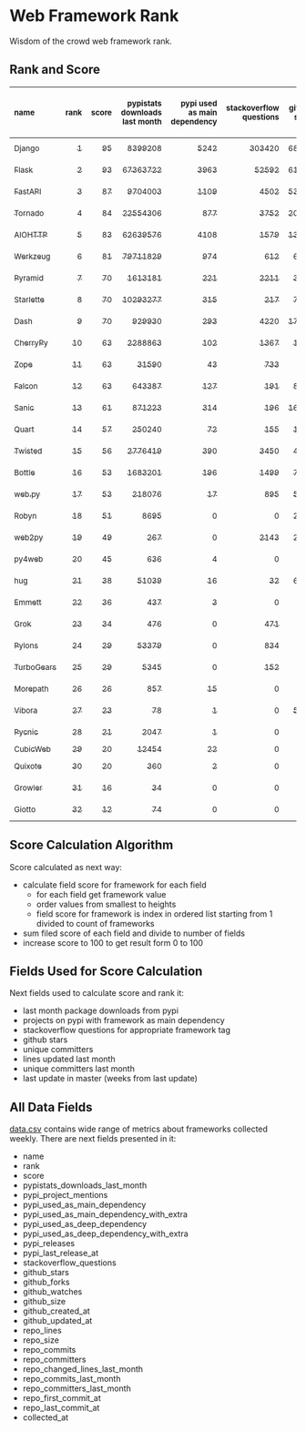 # Web Framework Rank
Wisdom of the crowd web framework rank.

## Rank and Score
<sub>name</sub> | <sub>rank</sub> | <sub>score</sub> | <sub>pypistats downloads last month</sub> | <sub>pypi used as main dependency</sub> | <sub>stackoverflow questions</sub> | <sub>github stars</sub> | <sub>repo unique committers</sub> | <sub>repo changed lines last month</sub> | <sub>repo unique committers last month</sub> | <sub>repo last commit</sub>
:--- | ---: | ---: | ---: | ---: | ---: | ---: | ---: | ---: | ---: | ---:
[<sub>Django</sub>](https://github.com/django/django "first commit: 2005-07-13") | [<sub>1</sub>](# "  +0 last week") | [<sub>95</sub>](# "  +0 last week") | [<sub>8399208</sub>](# "  #7 in pypistats downloads last month +8.13% last week") | [<sub>5242</sub>](# "  #1 in pypi used as main dependency +0.56% last week") | [<sub>303420</sub>](# "  #1 in stackoverflow questions +0.1% last week") | [<sub>68303</sub>](# "  #1 in github stars +0.18% last week") | [<sub>2827</sub>](# "  #1 in repo unique committers +0.21% last week") | [<sub>13232</sub>](# "  #2 in repo changed lines last month +79.98% last week") | [<sub>28</sub>](# "  #1 in repo unique committers last month +7.69% last week") | [<sub>2023-01-20</sub>](# "  #3 in repo last commit 1 week ago")
[<sub>Flask</sub>](https://github.com/pallets/flask "first commit: 2010-04-06; uses: Werkzeug") | [<sub>2</sub>](# "  +0 last week") | [<sub>93</sub>](# "  +1 last week") | [<sub>67363722</sub>](# "  #2 in pypistats downloads last month +3.82% last week") | [<sub>3963</sub>](# "  #3 in pypi used as main dependency +0.33% last week") | [<sub>52592</sub>](# "  #2 in stackoverflow questions +0.07% last week") | [<sub>61631</sub>](# "  #2 in github stars +0.11% last week") | [<sub>820</sub>](# "  #2 in repo unique committers +0.12% last week") | [<sub>2521</sub>](# "▲ #4 in repo changed lines last month +226.98% last week") | [<sub>9</sub>](# "  #3 in repo unique committers last month +12.5% last week") | [<sub>2023-01-20</sub>](# "  #3 in repo last commit 1 week ago")
[<sub>FastAPI</sub>](https://github.com/tiangolo/fastapi "first commit: 2018-12-05; uses: Starlette") | [<sub>3</sub>](# "  +0 last week") | [<sub>87</sub>](# "  -3 last week") | [<sub>9704003</sub>](# "  #6 in pypistats downloads last month +4.18% last week") | [<sub>1109</sub>](# "  #4 in pypi used as main dependency +1.19% last week") | [<sub>4502</sub>](# "  #3 in stackoverflow questions +1.17% last week") | [<sub>53692</sub>](# "  #3 in github stars +0.51% last week") | [<sub>424</sub>](# "  #6 in repo unique committers +0.0% last week") | [<sub>3402</sub>](# "  #3 in repo changed lines last month -0.64% last week") | [<sub>15</sub>](# "  #2 in repo unique committers last month +0.0% last week") | [<sub>2023-01-10</sub>](# "▼ #12 in repo last commit 2 weeks ago")
[<sub>Tornado</sub>](https://github.com/tornadoweb/tornado "first commit: 2009-09-09") | [<sub>4</sub>](# "▲ +2 last week") | [<sub>84</sub>](# "▲ +4 last week") | [<sub>22554306</sub>](# "  #4 in pypistats downloads last month +4.24% last week") | [<sub>877</sub>](# "  #6 in pypi used as main dependency +0.46% last week") | [<sub>3752</sub>](# "  #5 in stackoverflow questions +0.08% last week") | [<sub>20945</sub>](# "  #4 in github stars +0.03% last week") | [<sub>447</sub>](# "  #5 in repo unique committers +0.0% last week") | [<sub>1164</sub>](# "▲ #9 in repo changed lines last month +519.15% last week") | [<sub>4</sub>](# "▼ #8 in repo unique committers last month +0.0% last week") | [<sub>2023-01-20</sub>](# "▲ #3 in repo last commit 1 week ago")
[<sub>AIOHTTP</sub>](https://github.com/aio-libs/aiohttp "first commit: 2013-10-01") | [<sub>5</sub>](# "▼ -1 last week") | [<sub>83</sub>](# "▼ -3 last week") | [<sub>62639576</sub>](# "  #3 in pypistats downloads last month +1.48% last week") | [<sub>4108</sub>](# "  #2 in pypi used as main dependency +0.32% last week") | [<sub>1579</sub>](# "  #9 in stackoverflow questions +0.19% last week") | [<sub>13196</sub>](# "  #7 in github stars +0.15% last week") | [<sub>690</sub>](# "  #3 in repo unique committers +0.0% last week") | [<sub>672</sub>](# "▼ #10 in repo changed lines last month +0.0% last week") | [<sub>3</sub>](# "▼ #11 in repo unique committers last month +0.0% last week") | [<sub>2023-01-14</sub>](# "▼ #3 in repo last commit 2 weeks ago")
[<sub>Werkzeug</sub>](https://github.com/pallets/werkzeug "first commit: 2007-05-04; used by: Flask and Quart") | [<sub>6</sub>](# "▼ -1 last week") | [<sub>81</sub>](# "▼ +1 last week") | [<sub>79711829</sub>](# "  #1 in pypistats downloads last month +4.01% last week") | [<sub>974</sub>](# "  #5 in pypi used as main dependency +0.21% last week") | [<sub>612</sub>](# "  #15 in stackoverflow questions +0.0% last week") | [<sub>6257</sub>](# "  #12 in github stars +0.11% last week") | [<sub>476</sub>](# "  #4 in repo unique committers +0.0% last week") | [<sub>1439</sub>](# "▲ #7 in repo changed lines last month +185.52% last week") | [<sub>6</sub>](# "▼ #5 in repo unique committers last month -25.0% last week") | [<sub>2023-01-20</sub>](# "  #3 in repo last commit 1 week ago")
[<sub>Pyramid</sub>](https://github.com/Pylons/pyramid "first commit: 2008-07-04; used by: CubicWeb") | [<sub>7</sub>](# "▲ +1 last week") | [<sub>70</sub>](# "▲ -1 last week") | [<sub>1613181</sub>](# "  #11 in pypistats downloads last month +6.15% last week") | [<sub>221</sub>](# "  #11 in pypi used as main dependency +0.0% last week") | [<sub>2211</sub>](# "  #7 in stackoverflow questions +0.05% last week") | [<sub>3744</sub>](# "  #16 in github stars +0.03% last week") | [<sub>362</sub>](# "  #7 in repo unique committers +0.0% last week") | [<sub>400</sub>](# "  #12 in repo changed lines last month +0.0% last week") | [<sub>7</sub>](# "▲ #4 in repo unique committers last month +0.0% last week") | [<sub>2022-12-31</sub>](# "▼ #16 in repo last commit 4 weeks ago")
[<sub>Starlette</sub>](https://github.com/encode/starlette "first commit: 2018-06-25; used by: FastAPI") | [<sub>8</sub>](# "▼ -1 last week") | [<sub>70</sub>](# "▼ -1 last week") | [<sub>10293277</sub>](# "  #5 in pypistats downloads last month +2.98% last week") | [<sub>315</sub>](# "  #8 in pypi used as main dependency +0.32% last week") | [<sub>217</sub>](# "  #17 in stackoverflow questions +0.46% last week") | [<sub>7788</sub>](# "  #10 in github stars +0.21% last week") | [<sub>229</sub>](# "  #12 in repo unique committers +0.0% last week") | [<sub>157</sub>](# "▼ #18 in repo changed lines last month +17.16% last week") | [<sub>4</sub>](# "▼ #8 in repo unique committers last month +0.0% last week") | [<sub>2023-01-18</sub>](# "  #3 in repo last commit 1 week ago")
[<sub>Dash</sub>](https://github.com/plotly/dash "first commit: 2015-04-10") | [<sub>9</sub>](# "▲ +2 last week") | [<sub>70</sub>](# "▲ +6 last week") | [<sub>929930</sub>](# "  #12 in pypistats downloads last month +8.21% last week") | [<sub>293</sub>](# "  #10 in pypi used as main dependency +0.69% last week") | [<sub>4220</sub>](# "  #4 in stackoverflow questions +0.69% last week") | [<sub>17962</sub>](# "  #5 in github stars +0.17% last week") | [<sub>159</sub>](# "  #15 in repo unique committers +0.0% last week") | [<sub>104</sub>](# "▲ #19 in repo changed lines last month +766.67% last week") | [<sub>2</sub>](# "▲ #12 in repo unique committers last month +0.0% last week") | [<sub>2023-01-18</sub>](# "▲ #3 in repo last commit 1 week ago")
[<sub>CherryPy</sub>](https://github.com/cherrypy/cherrypy "first commit: 2004-11-20") | [<sub>10</sub>](# "  +0 last week") | [<sub>63</sub>](# "  -3 last week") | [<sub>2288863</sub>](# "  #9 in pypistats downloads last month +2.95% last week") | [<sub>102</sub>](# "  #14 in pypi used as main dependency +0.0% last week") | [<sub>1367</sub>](# "  #11 in stackoverflow questions +0.0% last week") | [<sub>1642</sub>](# "  #19 in github stars +0.43% last week") | [<sub>145</sub>](# "  #16 in repo unique committers +0.0% last week") | [<sub>1658</sub>](# "  #5 in repo changed lines last month +0.0% last week") | [<sub>2</sub>](# "▲ #12 in repo unique committers last month +0.0% last week") | [<sub>2023-01-09</sub>](# "▼ #12 in repo last commit 2 weeks ago")
[<sub>Zope</sub>](https://github.com/zopefoundation/Zope "first commit: 1996-06-17") | [<sub>11</sub>](# "▲ +1 last week") | [<sub>63</sub>](# "▲ +3 last week") | [<sub>31590</sub>](# "  #19 in pypistats downloads last month +15.37% last week") | [<sub>43</sub>](# "  #16 in pypi used as main dependency +0.0% last week") | [<sub>733</sub>](# "  #14 in stackoverflow questions +0.0% last week") | [<sub>317</sub>](# "  #25 in github stars +0.63% last week") | [<sub>173</sub>](# "  #14 in repo unique committers +0.0% last week") | [<sub>1500</sub>](# "  #6 in repo changed lines last month +35.87% last week") | [<sub>5</sub>](# "▲ #7 in repo unique committers last month +66.67% last week") | [<sub>2023-01-21</sub>](# "▲ #1 in repo last commit 1 week ago")
[<sub>Falcon</sub>](https://github.com/falconry/falcon "first commit: 2012-12-06; used by: hug") | [<sub>12</sub>](# "▲ +1 last week") | [<sub>63</sub>](# "▲ +4 last week") | [<sub>643387</sub>](# "  #14 in pypistats downloads last month +5.71% last week") | [<sub>127</sub>](# "  #13 in pypi used as main dependency +0.0% last week") | [<sub>191</sub>](# "  #19 in stackoverflow questions +0.0% last week") | [<sub>8997</sub>](# "  #8 in github stars +0.07% last week") | [<sub>203</sub>](# "  #13 in repo unique committers +0.5% last week") | [<sub>224</sub>](# "▲ #15 in repo changed lines last month +357.14% last week") | [<sub>2</sub>](# "▲ #12 in repo unique committers last month +100.0% last week") | [<sub>2023-01-18</sub>](# "  #3 in repo last commit 1 week ago")
[<sub>Sanic</sub>](https://github.com/sanic-org/sanic "first commit: 2016-05-26") | [<sub>13</sub>](# "▼ -4 last week") | [<sub>61</sub>](# "▼ -9 last week") | [<sub>871223</sub>](# "  #13 in pypistats downloads last month +3.28% last week") | [<sub>314</sub>](# "  #9 in pypi used as main dependency +0.32% last week") | [<sub>196</sub>](# "  #18 in stackoverflow questions +0.0% last week") | [<sub>16756</sub>](# "  #6 in github stars +0.07% last week") | [<sub>360</sub>](# "  #8 in repo unique committers +0.0% last week") | [<sub>185</sub>](# "▼ #16 in repo changed lines last month -90.54% last week") | [<sub>1</sub>](# "▼ #17 in repo unique committers last month -66.67% last week") | [<sub>2022-12-27</sub>](# "▼ #18 in repo last commit 4 weeks ago")
[<sub>Quart</sub>](https://github.com/pallets/quart "first commit: 2017-05-14; uses: Werkzeug") | [<sub>14</sub>](# "▲ +3 last week") | [<sub>57</sub>](# "▲ +5 last week") | [<sub>250240</sub>](# "  #15 in pypistats downloads last month +2.59% last week") | [<sub>72</sub>](# "  #15 in pypi used as main dependency +0.0% last week") | [<sub>155</sub>](# "  #20 in stackoverflow questions -0.64% last week") | [<sub>1565</sub>](# "  #20 in github stars +1.03% last week") | [<sub>86</sub>](# "  #19 in repo unique committers +1.18% last week") | [<sub>242</sub>](# "▲ #14 in repo changed lines last month +188.1% last week") | [<sub>4</sub>](# "  #8 in repo unique committers last month +33.33% last week") | [<sub>2023-01-17</sub>](# "▲ #3 in repo last commit 1 week ago")
[<sub>Twisted</sub>](https://github.com/twisted/twisted "first commit: 2001-07-09") | [<sub>15</sub>](# "▼ -1 last week") | [<sub>56</sub>](# "▼ +0 last week") | [<sub>2776419</sub>](# "  #8 in pypistats downloads last month +2.6% last week") | [<sub>390</sub>](# "  #7 in pypi used as main dependency +0.0% last week") | [<sub>3450</sub>](# "  #6 in stackoverflow questions +0.06% last week") | [<sub>4906</sub>](# "  #15 in github stars +0.14% last week") | [<sub>291</sub>](# "  #9 in repo unique committers +0.0% last week") | [<sub>0</sub>](# "▲ #21 in repo changed lines last month +100% last week") | [<sub>0</sub>](# "▲ #21 in repo unique committers last month +100% last week") | [<sub>2022-12-12</sub>](# "  #22 in repo last commit 6 weeks ago")
[<sub>Bottle</sub>](https://github.com/bottlepy/bottle "first commit: 2009-06-30") | [<sub>16</sub>](# "  +0 last week") | [<sub>53</sub>](# "  +0 last week") | [<sub>1683201</sub>](# "  #10 in pypistats downloads last month +8.1% last week") | [<sub>196</sub>](# "  #12 in pypi used as main dependency +0.51% last week") | [<sub>1499</sub>](# "  #10 in stackoverflow questions -0.07% last week") | [<sub>7864</sub>](# "  #9 in github stars +0.09% last week") | [<sub>231</sub>](# "  #11 in repo unique committers +0.0% last week") | [<sub>0</sub>](# "▲ #21 in repo changed lines last month +100% last week") | [<sub>0</sub>](# "▲ #21 in repo unique committers last month +100% last week") | [<sub>2022-09-05</sub>](# "  #23 in repo last commit 20 weeks ago")
[<sub>web.py</sub>](https://github.com/webpy/webpy "first commit: 1970-01-01") | [<sub>17</sub>](# "▼ -2 last week") | [<sub>53</sub>](# "▼ -1 last week") | [<sub>218076</sub>](# "  #16 in pypistats downloads last month -7.03% last week") | [<sub>17</sub>](# "  #18 in pypi used as main dependency +0.0% last week") | [<sub>895</sub>](# "  #12 in stackoverflow questions +0.11% last week") | [<sub>5770</sub>](# "  #13 in github stars +0.09% last week") | [<sub>94</sub>](# "  #18 in repo unique committers +0.0% last week") | [<sub>4</sub>](# "▲ #20 in repo changed lines last month +0.0% last week") | [<sub>1</sub>](# "  #17 in repo unique committers last month +0.0% last week") | [<sub>2023-01-12</sub>](# "▼ #12 in repo last commit 2 weeks ago")
[<sub>Robyn</sub>](https://github.com/sansyrox/robyn "first commit: 2021-05-22") | [<sub>18</sub>](# "▲ +1 last week") | [<sub>51</sub>](# "▲ +2 last week") | [<sub>8695</sub>](# "▼ #21 in pypistats downloads last month +4.89% last week") | [<sub>0</sub>](# "  #26 in pypi used as main dependency +100% last week") | [<sub>0</sub>](# "  #23 in stackoverflow questions +100% last week") | [<sub>2170</sub>](# "▲ #17 in github stars +17.3% last week") | [<sub>33</sub>](# "  #24 in repo unique committers +10.0% last week") | [<sub>1172</sub>](# "  #8 in repo changed lines last month +64.61% last week") | [<sub>6</sub>](# "▲ #5 in repo unique committers last month +100.0% last week") | [<sub>2023-01-21</sub>](# "  #1 in repo last commit 1 week ago")
[<sub>web2py</sub>](https://github.com/web2py/web2py "first commit: 2011-11-23") | [<sub>19</sub>](# "▼ -1 last week") | [<sub>49</sub>](# "▼ -1 last week") | [<sub>267</sub>](# "  #29 in pypistats downloads last month +3.09% last week") | [<sub>0</sub>](# "  #26 in pypi used as main dependency +100% last week") | [<sub>2143</sub>](# "  #8 in stackoverflow questions +0.0% last week") | [<sub>2028</sub>](# "▼ #18 in github stars +0.05% last week") | [<sub>271</sub>](# "  #10 in repo unique committers +0.0% last week") | [<sub>279</sub>](# "  #13 in repo changed lines last month -3.12% last week") | [<sub>2</sub>](# "▲ #12 in repo unique committers last month +0.0% last week") | [<sub>2023-01-03</sub>](# "▼ #16 in repo last commit 3 weeks ago")
[<sub>py4web</sub>](https://github.com/web2py/py4web "first commit: 2019-03-25") | [<sub>20</sub>](# "  +0 last week") | [<sub>45</sub>](# "  -2 last week") | [<sub>636</sub>](# "▼ #25 in pypistats downloads last month -21.09% last week") | [<sub>4</sub>](# "  #21 in pypi used as main dependency +0.0% last week") | [<sub>0</sub>](# "  #23 in stackoverflow questions +100% last week") | [<sub>188</sub>](# "  #27 in github stars -0.53% last week") | [<sub>64</sub>](# "  #20 in repo unique committers +0.0% last week") | [<sub>70060</sub>](# "  #1 in repo changed lines last month +0.0% last week") | [<sub>2</sub>](# "▲ #12 in repo unique committers last month +0.0% last week") | [<sub>2023-01-11</sub>](# "▼ #12 in repo last commit 2 weeks ago")
[<sub>hug</sub>](https://github.com/hugapi/hug "first commit: 2015-07-17; uses: Falcon") | [<sub>21</sub>](# "  +0 last week") | [<sub>38</sub>](# "  +0 last week") | [<sub>51039</sub>](# "  #18 in pypistats downloads last month +8.56% last week") | [<sub>16</sub>](# "  #19 in pypi used as main dependency +0.0% last week") | [<sub>32</sub>](# "  #22 in stackoverflow questions +0.0% last week") | [<sub>6690</sub>](# "  #11 in github stars +0.06% last week") | [<sub>123</sub>](# "  #17 in repo unique committers +0.0% last week") | [<sub>0</sub>](# "▲ #21 in repo changed lines last month +100% last week") | [<sub>0</sub>](# "▲ #21 in repo unique committers last month +100% last week") | [<sub>2020-08-10</sub>](# "  #27 in repo last commit 128 weeks ago")
[<sub>Emmett</sub>](https://github.com/emmett-framework/emmett "first commit: 2014-10-22") | [<sub>22</sub>](# "  +0 last week") | [<sub>36</sub>](# "  -1 last week") | [<sub>437</sub>](# "▼ #27 in pypistats downloads last month -13.81% last week") | [<sub>3</sub>](# "  #22 in pypi used as main dependency +0.0% last week") | [<sub>0</sub>](# "  #23 in stackoverflow questions +100% last week") | [<sub>818</sub>](# "  #21 in github stars +1.87% last week") | [<sub>22</sub>](# "  #27 in repo unique committers +0.0% last week") | [<sub>542</sub>](# "▼ #11 in repo changed lines last month -4.91% last week") | [<sub>1</sub>](# "  #17 in repo unique committers last month +0.0% last week") | [<sub>2022-12-25</sub>](# "▼ #18 in repo last commit 4 weeks ago")
[<sub>Grok</sub>](https://github.com/zopefoundation/grok "first commit: 2006-10-14") | [<sub>23</sub>](# "▲ +1 last week") | [<sub>34</sub>](# "▲ -1 last week") | [<sub>476</sub>](# "▼ #26 in pypistats downloads last month -19.73% last week") | [<sub>0</sub>](# "  #26 in pypi used as main dependency +100% last week") | [<sub>471</sub>](# "  #16 in stackoverflow questions +0.0% last week") | [<sub>22</sub>](# "  #31 in github stars +0.0% last week") | [<sub>41</sub>](# "  #21 in repo unique committers +0.0% last week") | [<sub>178</sub>](# "▼ #17 in repo changed lines last month +0.0% last week") | [<sub>1</sub>](# "  #17 in repo unique committers last month +0.0% last week") | [<sub>2022-12-29</sub>](# "▼ #18 in repo last commit 4 weeks ago")
[<sub>Pylons</sub>](https://github.com/Pylons/pylons "first commit: 2006-02-18") | [<sub>24</sub>](# "▲ +1 last week") | [<sub>29</sub>](# "▲ +0 last week") | [<sub>53379</sub>](# "  #17 in pypistats downloads last month +9.67% last week") | [<sub>0</sub>](# "  #26 in pypi used as main dependency +100% last week") | [<sub>834</sub>](# "  #13 in stackoverflow questions +0.0% last week") | [<sub>222</sub>](# "  #26 in github stars +0.0% last week") | [<sub>36</sub>](# "  #22 in repo unique committers +0.0% last week") | [<sub>0</sub>](# "▲ #21 in repo changed lines last month +100% last week") | [<sub>0</sub>](# "▲ #21 in repo unique committers last month +100% last week") | [<sub>2018-01-12</sub>](# "  #30 in repo last commit 263 weeks ago")
[<sub>TurboGears</sub>](https://github.com/TurboGears/tg2 "first commit: 2007-06-27") | [<sub>25</sub>](# "▼ -2 last week") | [<sub>29</sub>](# "▼ -7 last week") | [<sub>5345</sub>](# "  #22 in pypistats downloads last month +0.56% last week") | [<sub>0</sub>](# "  #26 in pypi used as main dependency +100% last week") | [<sub>152</sub>](# "  #21 in stackoverflow questions +0.0% last week") | [<sub>775</sub>](# "  #22 in github stars -0.13% last week") | [<sub>35</sub>](# "  #23 in repo unique committers +0.0% last week") | [<sub>0</sub>](# "▼ #21 in repo changed lines last month -100.0% last week") | [<sub>0</sub>](# "▼ #21 in repo unique committers last month -100.0% last week") | [<sub>2022-12-20</sub>](# "▼ #21 in repo last commit 5 weeks ago")
[<sub>Morepath</sub>](https://github.com/morepath/morepath "first commit: 2013-07-17") | [<sub>26</sub>](# "  +0 last week") | [<sub>26</sub>](# "  +2 last week") | [<sub>857</sub>](# "▲ #24 in pypistats downloads last month +77.8% last week") | [<sub>15</sub>](# "  #20 in pypi used as main dependency +0.0% last week") | [<sub>0</sub>](# "  #23 in stackoverflow questions +100% last week") | [<sub>396</sub>](# "  #24 in github stars +0.0% last week") | [<sub>28</sub>](# "  #25 in repo unique committers +0.0% last week") | [<sub>0</sub>](# "▲ #21 in repo changed lines last month +100% last week") | [<sub>0</sub>](# "▲ #21 in repo unique committers last month +100% last week") | [<sub>2022-05-29</sub>](# "  #25 in repo last commit 34 weeks ago")
[<sub>Vibora</sub>](https://github.com/vibora-io/vibora "first commit: 2018-06-13") | [<sub>27</sub>](# "  +0 last week") | [<sub>23</sub>](# "  +0 last week") | [<sub>78</sub>](# "▲ #30 in pypistats downloads last month +0.0% last week") | [<sub>1</sub>](# "  #24 in pypi used as main dependency +0.0% last week") | [<sub>0</sub>](# "  #23 in stackoverflow questions +100% last week") | [<sub>5712</sub>](# "  #14 in github stars -0.02% last week") | [<sub>27</sub>](# "  #26 in repo unique committers +0.0% last week") | [<sub>0</sub>](# "▲ #21 in repo changed lines last month +100% last week") | [<sub>0</sub>](# "▲ #21 in repo unique committers last month +100% last week") | [<sub>2019-02-11</sub>](# "  #29 in repo last commit 206 weeks ago")
[<sub>Pycnic</sub>](https://github.com/nullism/pycnic "first commit: 2015-11-04") | [<sub>28</sub>](# "  +0 last week") | [<sub>21</sub>](# "  +0 last week") | [<sub>2047</sub>](# "  #23 in pypistats downloads last month -4.21% last week") | [<sub>1</sub>](# "  #24 in pypi used as main dependency +0.0% last week") | [<sub>0</sub>](# "  #23 in stackoverflow questions +100% last week") | [<sub>156</sub>](# "  #28 in github stars +0.0% last week") | [<sub>11</sub>](# "  #28 in repo unique committers +0.0% last week") | [<sub>0</sub>](# "▲ #21 in repo changed lines last month +100% last week") | [<sub>0</sub>](# "▲ #21 in repo unique committers last month +100% last week") | [<sub>2022-04-05</sub>](# "  #26 in repo last commit 42 weeks ago")
[<sub>CubicWeb</sub>](https://forge.extranet.logilab.fr/cubicweb/cubicweb "uses: Pyramid") | [<sub>29</sub>](# "▲ +1 last week") | [<sub>20</sub>](# "▲ +1 last week") | [<sub>12454</sub>](# "▲ #20 in pypistats downloads last month +76.23% last week") | [<sub>22</sub>](# "  #17 in pypi used as main dependency +0.0% last week") | [<sub>0</sub>](# "  #23 in stackoverflow questions +100% last week") | [<sub>0</sub>](# "  #32 in github stars +100% last week") | [<sub>0</sub>](# "  #32 in repo unique committers +100% last week") | [<sub>0</sub>](# "▲ #21 in repo changed lines last month +100% last week") | [<sub>0</sub>](# "▲ #21 in repo unique committers last month +100% last week") | [<sub></sub>](# "  #31 in repo last commit")
[<sub>Quixote</sub>](https://github.com/nascheme/quixote "first commit: 2006-03-16") | [<sub>30</sub>](# "▼ -1 last week") | [<sub>20</sub>](# "▼ +1 last week") | [<sub>360</sub>](# "  #28 in pypistats downloads last month -10.0% last week") | [<sub>2</sub>](# "  #23 in pypi used as main dependency +0.0% last week") | [<sub>0</sub>](# "  #23 in stackoverflow questions +100% last week") | [<sub>80</sub>](# "  #29 in github stars +0.0% last week") | [<sub>6</sub>](# "  #29 in repo unique committers +0.0% last week") | [<sub>0</sub>](# "▲ #21 in repo changed lines last month +100% last week") | [<sub>0</sub>](# "▲ #21 in repo unique committers last month +100% last week") | [<sub>2022-06-23</sub>](# "  #24 in repo last commit 31 weeks ago")
[<sub>Growler</sub>](https://github.com/pyGrowler/Growler "first commit: 2014-08-17") | [<sub>31</sub>](# "  +0 last week") | [<sub>16</sub>](# "  +0 last week") | [<sub>34</sub>](# "  #32 in pypistats downloads last month -27.66% last week") | [<sub>0</sub>](# "  #26 in pypi used as main dependency +100% last week") | [<sub>0</sub>](# "  #23 in stackoverflow questions +100% last week") | [<sub>687</sub>](# "  #23 in github stars +0.0% last week") | [<sub>6</sub>](# "  #29 in repo unique committers +0.0% last week") | [<sub>0</sub>](# "▲ #21 in repo changed lines last month +100% last week") | [<sub>0</sub>](# "▲ #21 in repo unique committers last month +100% last week") | [<sub>2020-03-08</sub>](# "  #28 in repo last commit 150 weeks ago")
[<sub>Giotto</sub>](https://github.com/priestc/giotto "first commit: 2012-02-26") | [<sub>32</sub>](# "  +0 last week") | [<sub>12</sub>](# "  +0 last week") | [<sub>74</sub>](# "▼ #31 in pypistats downloads last month -49.66% last week") | [<sub>0</sub>](# "  #26 in pypi used as main dependency +100% last week") | [<sub>0</sub>](# "  #23 in stackoverflow questions +100% last week") | [<sub>57</sub>](# "  #30 in github stars +0.0% last week") | [<sub>3</sub>](# "  #31 in repo unique committers +0.0% last week") | [<sub>0</sub>](# "▲ #21 in repo changed lines last month +100% last week") | [<sub>0</sub>](# "▲ #21 in repo unique committers last month +100% last week") | [<sub>2013-10-07</sub>](# "  #31 in repo last commit 485 weeks ago")

## Score Calculation Algorithm
Score calculated as next way:
- calculate field score for framework for each field
  - for each field get framework value
  - order values from smallest to heights
  - field score for framework is index in ordered list starting from 1 divided to count of frameworks
- sum filed score of each field and divide to number of fields
- increase score to 100 to get result form 0 to 100

## Fields Used for Score Calculation
Next fields used to calculate score and rank it:
- last month package downloads from pypi
- projects on pypi with framework as main dependency
- stackoverflow questions for appropriate framework tag
- github stars
- unique committers
- lines updated last month
- unique committers last month
- last update in master (weeks from last update)

## All Data Fields
[data.csv](data.csv) contains wide range of metrics about frameworks collected weekly.
There are next fields presented in it: 

- name
- rank
- score
- pypistats_downloads_last_month
- pypi_project_mentions
- pypi_used_as_main_dependency
- pypi_used_as_main_dependency_with_extra
- pypi_used_as_deep_dependency
- pypi_used_as_deep_dependency_with_extra
- pypi_releases
- pypi_last_release_at
- stackoverflow_questions
- github_stars
- github_forks
- github_watches
- github_size
- github_created_at
- github_updated_at
- repo_lines
- repo_size
- repo_commits
- repo_committers
- repo_changed_lines_last_month
- repo_commits_last_month
- repo_committers_last_month
- repo_first_commit_at
- repo_last_commit_at
- collected_at

